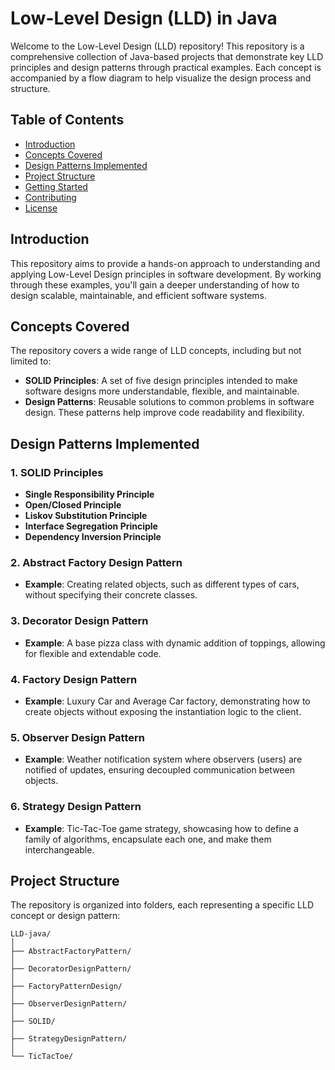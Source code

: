 
# Low-Level Design (LLD) in Java

Welcome to the Low-Level Design (LLD) repository! This repository is a comprehensive collection of Java-based projects that demonstrate key LLD principles and design patterns through practical examples. Each concept is accompanied by a flow diagram to help visualize the design process and structure.

## Table of Contents

- [Introduction](#introduction)
- [Concepts Covered](#concepts-covered)
- [Design Patterns Implemented](#design-patterns-implemented)
- [Project Structure](#project-structure)
- [Getting Started](#getting-started)
- [Contributing](#contributing)
- [License](#license)

## Introduction

This repository aims to provide a hands-on approach to understanding and applying Low-Level Design principles in software development. By working through these examples, you'll gain a deeper understanding of how to design scalable, maintainable, and efficient software systems.

## Concepts Covered

The repository covers a wide range of LLD concepts, including but not limited to:

- **SOLID Principles**: A set of five design principles intended to make software designs more understandable, flexible, and maintainable.
- **Design Patterns**: Reusable solutions to common problems in software design. These patterns help improve code readability and flexibility.

## Design Patterns Implemented

### 1. SOLID Principles
- **Single Responsibility Principle**
- **Open/Closed Principle**
- **Liskov Substitution Principle**
- **Interface Segregation Principle**
- **Dependency Inversion Principle**

### 2. Abstract Factory Design Pattern
- **Example**: Creating related objects, such as different types of cars, without specifying their concrete classes.

### 3. Decorator Design Pattern
- **Example**: A base pizza class with dynamic addition of toppings, allowing for flexible and extendable code.

### 4. Factory Design Pattern
- **Example**: Luxury Car and Average Car factory, demonstrating how to create objects without exposing the instantiation logic to the client.

### 5. Observer Design Pattern
- **Example**: Weather notification system where observers (users) are notified of updates, ensuring decoupled communication between objects.

### 6. Strategy Design Pattern
- **Example**: Tic-Tac-Toe game strategy, showcasing how to define a family of algorithms, encapsulate each one, and make them interchangeable.

## Project Structure

The repository is organized into folders, each representing a specific LLD concept or design pattern:

```plaintext
LLD-java/
│
├── AbstractFactoryPattern/
│
├── DecoratorDesignPattern/
│
├── FactoryPatternDesign/
│
├── ObserverDesignPattern/
│
├── SOLID/
│
├── StrategyDesignPattern/
│
└── TicTacToe/
